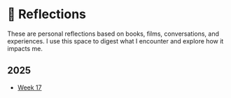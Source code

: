 # 💭 Reflections

These are personal reflections based on books, films, conversations, and experiences.
I use this space to digest what I encounter and explore how it impacts me.

## 2025

- [Week 17](reflections-week-17.md)
